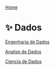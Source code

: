 
<div> 
<p><a href="https://github.com/JosiTubaroski">Home</a></p>
</div> 

# ✨ Dados

<div> 
<p><a href="https://github.com/JosiTubaroski/Data_Enginer/blob/main/README.md" target="_blank">Engenharia de Dados</a></p>
</div> 

<div> 
<p><a href="https://github.com/JosiTubaroski/Analise_de_Dados/blob/main/README.md">Analise de Dados</a></p>
</div> 

<div> 
<p><a href="https://github.com/JosiTubaroski/DataScience">Ciencia de Dados</a></p>
</div> 


